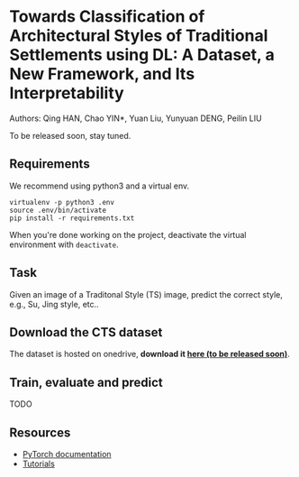 # Towards Classification of Architectural Styles of Traditional Settlements using DL: A Dataset, a New Framework, and Its Interpretability

Authors: Qing HAN, Chao YIN*, Yuan Liu, Yunyuan DENG, Peilin LIU

To be released soon, stay tuned.

## Requirements

We recommend using python3 and a virtual env. 

```
virtualenv -p python3 .env
source .env/bin/activate
pip install -r requirements.txt
```

When you're done working on the project, deactivate the virtual environment with `deactivate`.

## Task

Given an image of a  Traditonal Style (TS) image, predict the correct style, e.g., Su, Jing style, etc..


## Download the CTS dataset

The dataset is hosted on onedrive, **download it [here (to be released soon)](xx)**.

## Train, evaluate and predict

TODO

## Resources

- [PyTorch documentation](http://pytorch.org/docs/0.3.0/)
- [Tutorials](http://pytorch.org/tutorials/)
